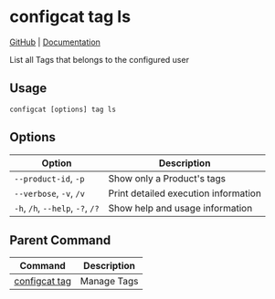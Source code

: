 # configcat tag ls
[GitHub](https://github.com/configcat/cli) | [Documentation](https://configcat.com/docs/advanced/cli)

List all Tags that belongs to the configured user
## Usage
```
configcat [options] tag ls
```
## Options
| Option | Description |
| ------ | ----------- |
| `--product-id`, `-p` | Show only a Product's tags |
| `--verbose`, `-v`, `/v` | Print detailed execution information |
| `-h`, `/h`, `--help`, `-?`, `/?` | Show help and usage information |
## Parent Command
| Command | Description |
| ------ | ----------- |
| [configcat tag](configcat-tag.md) | Manage Tags |
